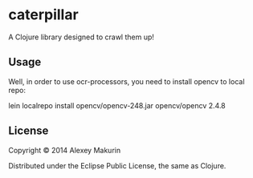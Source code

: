 # caterpillar

A Clojure library designed to crawl them up!

## Usage
Well, in order to use ocr-processors, you need to install opencv to local repo:

lein localrepo install opencv/opencv-248.jar opencv/opencv 2.4.8

## License

Copyright © 2014 Alexey Makurin

Distributed under the Eclipse Public License, the same as Clojure.
